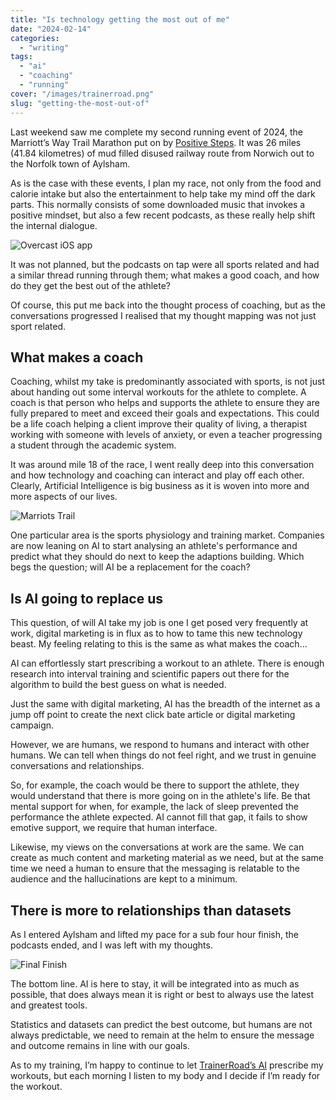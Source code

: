 ```yaml
---
title: "Is technology getting the most out of me"
date: "2024-02-14"
categories:
  - "writing"
tags:
  - "ai"
  - "coaching"
  - "running"
cover: "/images/trainerroad.png"
slug: "getting-the-most-out-of"
---
```


Last weekend saw me complete my second running event of 2024, the Marriott’s Way Trail Marathon put on by [Positive Steps](https://positivestepspt.co.uk). It was 26 miles (41.84 kilometres) of mud filled disused railway route from Norwich out to the Norfolk town of Aylsham.

As is the case with these events, I plan my race, not only from the food and calorie intake but also the entertainment to help take my mind off the dark parts. This normally consists of some downloaded music that invokes a positive mindset, but also a few recent podcasts, as these really help shift the internal dialogue.

![Overcast iOS app](/images/overcast-ios-app.jpg)

It was not planned, but the podcasts on tap were all sports related and had a similar thread running through them; what makes a good coach, and how do they get the best out of the athlete?

Of course, this put me back into the thought process of coaching, but as the conversations progressed I realised that my thought mapping was not just sport related.

## What makes a coach

Coaching, whilst my take is predominantly associated with sports, is not just about handing out some interval workouts for the athlete to complete. A coach is that person who helps and supports the athlete to ensure they are fully prepared to meet and exceed their goals and expectations. This could be a life coach helping a client improve their quality of living, a therapist working with someone with levels of anxiety, or even a teacher progressing a student through the academic system.

It was around mile 18 of the race, I went really deep into this conversation and how technology and coaching can interact and play off each other. Clearly, Artificial Intelligence is big business as it is woven into more and more aspects of our lives.

![Marriots Trail](/images/IMG_2845.jpeg)

One particular area is the sports physiology and training market. Companies are now leaning on AI to start analysing an athlete's performance and predict what they should do next to keep the adaptions building. Which begs the question; will AI be a replacement for the coach?

## Is AI going to replace us

This question, of will AI take my job is one I get posed very frequently at work, digital marketing is in flux as to how to tame this new technology beast. My feeling relating to this is the same as what makes the coach…

AI can effortlessly start prescribing a workout to an athlete. There is enough research into interval training and scientific papers out there for the algorithm to build the best guess on what is needed.

Just the same with digital marketing, AI has the breadth of the internet as a jump off point to create the next click bate article or digital marketing campaign.

However, we are humans, we respond to humans and interact with other humans. We can tell when things do not feel right, and we trust in genuine conversations and relationships.

So, for example, the coach would be there to support the athlete, they would understand that there is more going on in the athlete's life. Be that mental support for when, for example, the lack of sleep prevented the performance the athlete expected. AI cannot fill that gap, it fails to show emotive support, we require that human interface.

Likewise, my views on the conversations at work are the same. We can create as much content and marketing material as we need, but at the same time we need a human to ensure that the messaging is relatable to the audience and the hallucinations are kept to a minimum.

## There is more to relationships than datasets

As I entered Aylsham and lifted my pace for a sub four hour finish, the podcasts ended, and I was left with my thoughts.

![Final Finish](/images/IMG_1661.jpeg)

The bottom line. AI is here to stay, it will be integrated into as much as possible, that does always mean it is right or best to always use the latest and greatest tools.

Statistics and datasets can predict the best outcome, but humans are not always predictable, we need to remain at the helm to ensure the message and outcome remains in line with our goals.

As to my training, I’m happy to continue to let [TrainerRoad’s AI](https://www.trainerroad.com/blog/ftp-testing-is-a-thing-of-the-past-introducing-ai-ftp-detection/) prescribe my workouts, but each morning I listen to my body and I decide if I’m ready for the workout.
